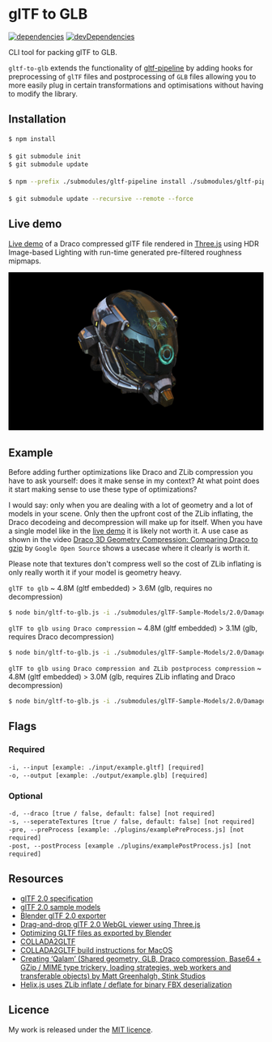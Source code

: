 # glTF to GLB

[![dependencies](https://david-dm.org/timvanscherpenzeel/gltf-to-glb.svg)](https://david-dm.org/timvanscherpenzeel/gltf-to-glb)
[![devDependencies](https://david-dm.org/timvanscherpenzeel/gltf-to-glb/dev-status.svg)](https://david-dm.org/timvanscherpenzeel/gltf-to-glb#info=devDependencies)

CLI tool for packing glTF to GLB.

`gltf-to-glb` extends the functionality of [gltf-pipeline](https://github.com/AnalyticalGraphicsInc/gltf-pipeline/tree/2.0) by adding hooks for preprocessing of `glTF` files and postprocessing of `GLB` files allowing you to more easily plug in certain transformations and optimisations without having to modify the library.

## Installation

```sh
$ npm install

$ git submodule init
$ git submodule update

$ npm --prefix ./submodules/gltf-pipeline install ./submodules/gltf-pipeline

$ git submodule update --recursive --remote --force
```

## Live demo

[Live demo](https://timvanscherpenzeel.github.io/gltf-to-glb/) of a Draco compressed glTF file rendered in [Three.js](https://github.com/mrdoob/three.js) using HDR Image-based Lighting with run-time generated pre-filtered roughness mipmaps.

![Screenshot](docs/viewer/assets/helmet.jpg?raw=true)

## Example

Before adding further optimizations like Draco and ZLib compression you have to ask yourself: does it make sense in my context? At what point does it start making sense to use these type of optimizations?

I would say: only when you are dealing with a lot of geometry and a lot of models in your scene. Only then the upfront cost of the ZLib inflating, the Draco decodeing and decompression will make up for itself. When you have a single model like in the [live demo](https://timvanscherpenzeel.github.io/gltf-to-glb/) it is likely not worth it. A use case as shown in the video [Draco 3D Geometry Compression: Comparing Draco to gzip](https://www.youtube.com/watch?v=6sOgrBWjkcQ) by `Google Open Source` shows a usecase where it clearly is worth it.

Please note that textures don't compress well so the cost of ZLib inflating is only really worth it if your model is geometry heavy.

`glTF to glb` ~ 4.8M (gltf embedded) > 3.6M (glb, requires no decompression)

```sh
$ node bin/gltf-to-glb.js -i ./submodules/glTF-Sample-Models/2.0/DamagedHelmet/glTF/DamagedHelmet.gltf -o ./output/DamagedHelmet.glb
```

`glTF to glb using Draco compression` ~ 4.8M (gltf embedded) > 3.1M (glb, requires Draco decompression)

```sh
$ node bin/gltf-to-glb.js -i ./submodules/glTF-Sample-Models/2.0/DamagedHelmet/glTF/DamagedHelmet.gltf -o ./output/DamagedHelmet_draco_zlib.glb -d
```

`glTF to glb using Draco compression and ZLib postprocess compression` ~ 4.8M (gltf embedded) > 3.0M (glb, requires ZLib inflating and Draco decompression)

```sh
$ node bin/gltf-to-glb.js -i ./submodules/glTF-Sample-Models/2.0/DamagedHelmet/glTF/DamagedHelmet.gltf -o ./output/DamagedHelmet_draco_zlib.glb -post ./plugins/ZLibDeflatePostProcess.js -d
```

## Flags

### Required

    -i, --input [example: ./input/example.gltf] [required]
    -o, --output [example: ./output/example.glb] [required]

### Optional

    -d, --draco [true / false, default: false] [not required]
    -s, --seperateTextures [true / false, default: false] [not required]
    -pre, --preProcess [example: ./plugins/examplePreProcess.js] [not required]
    -post, --postProcess [example ./plugins/examplePostProcess.js] [not required]

## Resources

- [glTF 2.0 specification](https://github.com/KhronosGroup/glTF/tree/master/specification/2.0)
- [glTF 2.0 sample models](https://github.com/KhronosGroup/glTF-Sample-Models/tree/master/2.0/)
- [Blender glTF 2.0 exporter](https://github.com/KhronosGroup/glTF-Blender-Exporter)
- [Drag-and-drop glTF 2.0 WebGL viewer using Three.js](https://github.com/donmccurdy/three-gltf-viewer)
- [Optimizing GLTF files as exported by Blender](https://gist.github.com/mattdesl/aea40285e2d73916b6b9101b36d84da8)
- [COLLADA2GLTF](https://github.com/KhronosGroup/COLLADA2GLTF)
- [COLLADA2GLTF build instructions for MacOS](https://gist.github.com/TimvanScherpenzeel/457b699a38890539fc659805ca9812e2)
- [Creating ‘Qalam’ (Shared geometry, GLB, Draco compression, Base64 + GZip / MIME type trickery, loading strategies, web workers and transferable objects) by Matt Greenhalgh, Stink Studios](https://medium.com/@stinkstudios/creating-qalam-d016a0a52d56)
- [Helix.js uses ZLib inflate / deflate for binary FBX deserialization](https://github.com/DerSchmale/helixjs/blob/a5625182674cb1d1ba5c2f53cd89a6654b423915/src/helix-io/fbx/FBXBinaryDeserializer.js)

## Licence

My work is released under the [MIT licence](https://raw.githubusercontent.com/TimvanScherpenzeel/gltf-to-glb/master/LICENSE).
